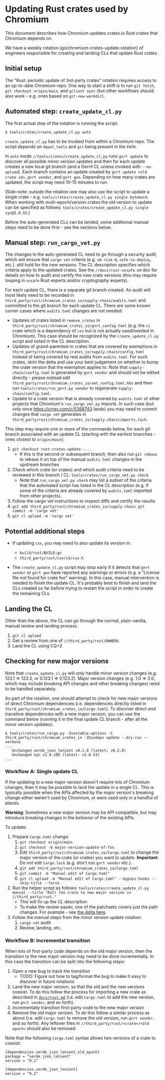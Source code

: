 # Updating Rust crates used by Chromium

This document describes how Chromium updates crates.io Rust crates that Chromium
depends on.

We have a weekly rotation (go/chromium-crates-update-rotation) of engineers
responsible for creating and landing CLs that update Rust crates.

## Initial setup

The "Rust: periodic update of 3rd-party crates" rotation requires access to an
up-to-date Chromium repo.  One way to start a shift is to run `git fetch`,
`git checkout origin/main`, and `gclient sync` (but other workflows should also
work - e.g. ones based on `git-new-workdir`).

## Automated step: `create_update_cl.py`

The first actual step of the rotation is running the script:

```
$ tools/crates/create_update_cl.py auto
```

`create_update_cl.py` has to be invoked from within a Chromium repo.
The script depends on `depot_tools` and `git` being present in the `PATH`.

In `auto` mode `//tools/crates/create_update_cl.py` runs `gnrt update` to
discover all possible minor version updates and then for each update creates a
new local git branch (and a Gerrit CL unless invoked with `--no-upload`).
Each branch contains an update created by `gnrt update <old crate id>`, `gnrt
vendor`, and `gnrt gen`.
Depending on how many crates are updated, the script may need 10-15 minutes to
run.

(Side-note: outside the rotation one may also use the script to update a single
crate - e.g. `tools/crates/create_update_cl.py single bytemuck`.  When working
with multi-epoch/version crates the old version to update can be specified
as follows: `tools/crates/create_update_cl.py single syn@2.0.55`.)

Before the auto-generated CLs can be landed, some additional manual steps need
to be done first - see the sections below.

## Manual step: `run_cargo_vet.py`

The changes in the auto-generated CL need to go through a security audit, which
will ensure that `cargo vet` criteria (e.g. `ub-risk-0`, `safe-to-deploy`,
etc.). still hold for the new versions.  The CL description specifies which
criteria apply to the updated crates.
See the `//docs/rust-unsafe.md` doc for details on how to audit and certify
the new crate versions (this may require looping in `unsafe` Rust experts
and/or cryptography experts).

For each update CL, there is a separate git branch created. An audit will most
likely need to be recorded in
`third_party/rust/chromium_crates_io/supply-chain/audits.toml` and committed to
the git branch for each update CL. There are some known corner cases where
`audits.toml` changes are not needed:

* Updates of crates listed in `remove_crates` in
  `third_party/rust/chromium_crates_io/gnrt_config.toml` (e.g. the `cc` crate
  which is a dependency of `cxx` but is not actually used/needed in Chromium).
  This case should be recognized by the `create_update_cl.py` script and noted
  in the CL description.
* Updates of grand-parented-in crates that are covered by exemptions in
  `third_party/rust/chromium_crates_io/supply-chain/config.toml` instead of
  being covered by real audits from `audits.toml`.  For such crates, skim the
  delta and use your best judgement on whether to bump the crate version that
  the exemption applies to.  Note that `supply-chain/config.toml` is generated
  by `gnrt vendor` and should not be edited directly - please instead edit
  `third_party/rust/chromium_crates_io/vet_config.toml.hbs` and then run
  `tools/crates/run_gnrt.py vendor` to regenerate `supply-chain/config.toml`.
* Update to a crate version that is already covered by `audits.toml` of other
  projects that Chromium's `run_cargo_vet.py` imports.  In such case (but only
  once https://crrev.com/c/5368743 lands) you may
  need to commit changes that `cargo vet` generates in
  `third_party/rust/chromium_crates_io/supply-chain/imports.lock`.

This step may require one or more of the commands below, for each git branch
associated with an update CL (starting with the earliest branches - ones
closest to `origin/main`):

1. `git checkout rust-crates-update--...`
    - If this is the second or subsequent branch, then also run `git rebase` to
      rebase it on top of the manual `audits.toml` changes in the upstream
      branches
1. Check which crate (or crates) and which audit criteria need to be reviewed in
   this branch / CL: `tools/crates/run_cargo_vet.py check`
    - Note that `run_cargo_vet.py check` may list a _subset_ of the criteria
      that the automated script has listed in the CL description (e.g. if some
      of the criteria are already covered by `audits.toml` imported from other
      projects).
1. Follow the cargo vet instructions to inspect diffs and certify the results
1. `git add third_party/rust/chromium_crates_io/supply-chain`.
   `git commit -m 'cargo vet'`
1. `git cl upload -m 'cargo vet'`

## Potential additional steps

* If updating `cxx`, you may need to also update its version in:
    - `build/rust/BUILD.gn`
    - `third_party/rust/cxx/v1/cxx.h`

* The `create_update_cl.py` script may stop early if it detects that `gnrt
  vendor` or `gnrt gen` have reported any warnings or errors (e.g. a "License
  file not found for crate foo" warning).  In this case, manual intervention is
  needed to finish the update CL.  It's probably best to finish and land the CLs
  created so far before trying to restart the script in order to create the
  remaining CLs.

## Landing the CL

Other than the above, the CL can go through the normal, plain-vanilla, manual
review and landing process.

1. `git cl upload`
1. Get a review from one of `//third_party/rust/OWNERS`
1. Land the CL using CQ+2

## Checking for new major versions

Note that `create_update_cl.py` will only handle minor version changes (e.g.
123.1 => 123.2, or 0.123.1 => 0.123.2).  Major version changes (e.g. 1.0 => 2.0,
which may include breaking API changes and other breaking changes) need to be
handled separately.

As part of the rotation, one should attempt to check for new major versions of
direct Chromium dependencies (i.e. dependencies directly listed in
`third_party/rust/chromium_crates_io/Cargo.toml`).  To discover direct _and_
transitive dependencies with a new major version, you can use the command below
(running it in the final update CL branch - after all the minor version
updates):

```
$ tools/crates/run_cargo.py -Zunstable-options -C third_party/rust/chromium_crates_io -Zbindeps update --dry-run --verbose
...
   Unchanged serde_json_lenient v0.1.8 (latest: v0.2.0)
   Unchanged syn v1.0.109 (latest: v2.0.53)
...
```

### Workflow A: Single update CL

If the updating to a new major version doesn't require lots of Chromium changes,
then it may be possible to land the update in a single CL.  This is typically
possible when the APIs affected by the major version's breaking change either
weren't used by Chromium, or were used only in a handful of places.

**Warning**: Sometimes a new major version may be API compatible, but may
introduce breaking changes in the _behavior_ of the existing APIs.

To update:

1. Prepare `Cargo.toml` change:
    1. `git checkout origin/main`
    1. `git checkout -b major-version-update-of-foo`
    1. Edit `third_party/rust/chromium_crates_io/Cargo.toml` to change the major
       version of the crate (or crates) you want to update.
       **Important**: Do not edit `Cargo.lock` (e.g. don't run `gnrt vendor`
       etc.).
    1. `git add third_party/rust/chromium_crates_io/Cargo.toml`
    1. `git commit -m "Manual edit of Cargo.toml"`
    1. `git cl upload -m "Manual edit of Cargo.toml" --bypass-hooks --skip-title --force`
1. Run the helper script as follows:
   `tools/crates/create_update_cl.py manual
   --title "Roll foo crate to new major version in //third_party/rust."`
    - This will fix up the CL description
    - To make the review easier, one of the patchsets covers just the path
      changes.  For example - see [the delta here](https://crrev.com/c/5445719/2..7).
1. Follow the manual steps from the minor version update rotation:
    1. `cargo vet` audit
    1. Review, landing, etc.

### Workflow B: Incremental transition

When lots of first-party code depends on the old major version, then the
transition to the new major version may need to be done incrementally.  In this
case the transition can be split into the following steps:

1. Open a new bug to track the transition
    - TODO: Figure out how to tag/format the bug to make it easy to discover
      in future rotations
1. Land the new major version, so that the old and the new versions coexist.
   To do this follow the process for importing a new crate as described in
   [`docs/rust.md`](../../docs/rust.md#importing-a-crate-from-crates_io)
   (i.e. edit `Cargo.toml` to add the new version, run `gnrt vendor`, and so
   forth).
1. Incrementally transition first-party code to the new major version
1. Remove the old major version.  To do this follow a similar process as above
   (i.e. edit `Cargo.toml` to remove the old version, run `gnrt vendor`, and so
   forth).  Any leftover files in `//third_party/rust/<crate>/<old epoch>`
   should also be removed.

Note that the following `Cargo.toml` syntax allows two versions of a crate to
coexist:

```
[dependencies.serde_json_lenient_old_epoch]
package = "serde_json_lenient"
version = "0.1"

[dependencies.serde_json_lenient]
version = "0.2"
```
